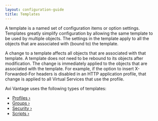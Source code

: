 ```yaml
---
layout: configuration-guide
title: Templates
---
```


A template is a named set of configuration items or option settings. Templates greatly simplify configuration by allowing the same template to be used by multiple objects. The settings in the template apply to all the objects that are associated with (bound to) the template.

A change to a template affects all objects that are associated with that template. A template does not need to be rebound to its objects after modification. The change is immediately applied to the objects that are associated with the template. For example, if the option to insert X-Forwarded-For headers is disabled in an HTTP application profile, that change is applied to all Virtual Services that use the profile.

Avi Vantage uses the following types of templates:

*   [Profiles ›][1]
*   [Groups ›][2]
*   [Security ›][3]
*   [Scripts ›][4]

 [1]: ./templates-profiles
 [2]: ./templates-groups
 [3]: ./templates-security
 [4]: ./templates-scripts